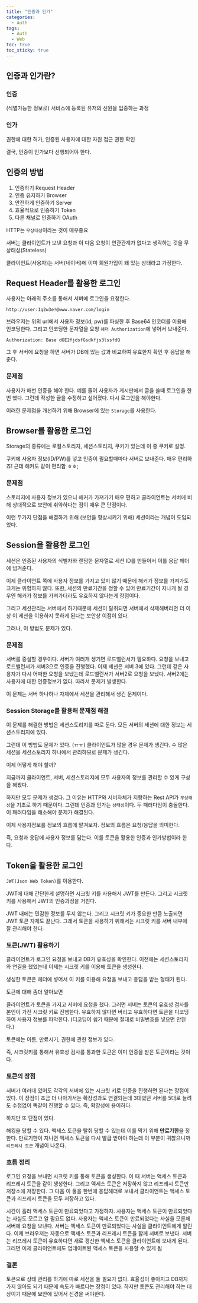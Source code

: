```yaml
---
title: "인증과 인가"
categories:
  - Auth
tags:
  - Auth
  - Web
toc: true
toc_sticky: true
---
```


## 인증과 인가란?

### 인증

(식별가능한 정보로) 서비스에 등록된 유저의 신원을 입증하는 과정

### 인가

권한에 대한 허가, 인증된 사용자에 대한 자원 접근 권한 확인

결국, 인증이 인가보다 선행되어야 한다.

## 인증의 방법

1. 인증하기 Request Header
2. 인증 유지하기 Browser
3. 안전하게 인증하기 Server
4. 효율적으로 인증하기 Token
5. 다른 채널로 인증하기 OAuth


HTTP는 `무상태성`이라는 것이 매우중요

서버는 클라이언트가 보낸 요청과 이 다음 요청이 연관관계가 없다고 생각하는 것을 무상태성(Stateless)


클라이언트(사용자)는 서버(네이버)에 이미 회원가입이 돼 있는 상태라고 가정한다.

## Request Header를 활용한 로그인

사용자는 아래의 주소를 통해서 서버에 로그인을 요청한다.

```
http://user:1q2w3e!@www.naver.com/login
```

브라우저는 위의 url에서 사용자 정보(id, pw)를 파싱한 후 Base64 인코더를 이용해 인코딩한다. 그리고 인코딩한 문자열을 요청 `헤더 Authorization`에 넣어서 보내준다. 

```
Authorization: Base dGE2fjdsfGsdkfjs3lssfdQ
```

그 후 서버에 요청을 하면 서버가 DB에 있는 값과 비교하여 유효한지 확인 후 응답을 해준다.

### 문제점

사용자가 매번 인증을 해야 한다. 예를 들어 사용자가 게시판에서 글을 쓸때 로그인을 한번 했다. 그런데 작성한 글을 수정하고 싶어졌다. 다시 로그인을 해야한다.

이러한 문제점을 개선하기 위해 Browser에 있는 `Storage`를 사용한다.

## Browser를 활용한 로그인

Storage의 종류에는 로컬스토리지, 세션스토리지, 쿠키가 있는데 이 중 쿠키로 설명.

쿠키에 사용자 정보(ID/PW)를 넣고 인증이 필요할때마다 서버로 보내준다. 매우 편리하죠! 근데 해커도 같이 편리함 ㅎㅎ;

### 문제점

스토리지에 사용자 정보가 있으니 해커가 가져가기 매우 편하고 클라이언트는 서버에 비해 상대적으로 보안에 취약하다는 점이 매우 큰 단점이다.

이런 두가지 단점을 해결하기 위해 (보안을 향상시키기 위해) 세션이라는 개념이 도입되었다.

## Session을 활용한 로그인

세션은 인증된 사용자의 식별자와 랜덤한 문자열로 세션 ID를 만들어서 이를 응답 헤더에 넘겨준다.

이제 클라이언트 쪽에 사용자 정보를 가지고 있지 않기 때문에 해커가 정보를 가져가도 크게는 위험하지 않다. 또한, 세션의 만료기간을 정할 수 있어 만료기간이 지나게 될 경우엔 해커가 정보를 가져가더라도 유효하지 않다는게 장점이다.

그리고 세션관리는 서버에서 하기때문에 세션이 탈취되면 서버에서 삭제해버리면 더 이상 이 세션을 이용하지 못하게 된다는 보안상 이점이 있다.

그러나, 이 방법도 문제가 있다.

### 문제점

서버를 증설할 경우이다. 서버가 여러개 생기면 로드밸런서가 필요하다. 요청을 보내고 로드밸런서가 서버3으로 인증을 진행했다. 이제 세션은 서버 3에 있다. 그런데 같은 사용자가 다시 어떠한 요청을 보냈는데 로드밸런서가 서버2로 요청을 보냈다. 서버2에는 사용자에 대한 인증정보가 없다. 따라서 문제가 발생한다.

이 문제는 서버 하나하나 자체에서 세션을 관리해서 생긴 문제이다.

### Session Storage를 활용해 문제점 해결

이 문제를 해결한 방법은 세션스토리지를 따로 둔다. 모든 서버의 세션에 대한 정보는 세션스토리지에 있다.

그런데 이 방법도 문제가 있다. (ㅠㅠ) 클라이언트가 많을 경우 문제가 생긴다. 수 많은 세션을 세션스토리지 하나에서 관리하므로 문제가 생긴다.

이제 어떻게 해야 할까?

지금까지 클라이언트, 서버, 세션스토리지에 모두 사용자의 정보를 관리할 수 있게 구성을 해봤다.

하지만 모두 문제가 생겼다. 그 이유는 HTTP와 서버자체가 지향하는 Rest API가 `무상태성`을 기초로 하기 때문이다. 그런데 인증과 인가는 `상태성`이다. 두 패러다임이 충돌한다. 이 패러다임을 해소해야 문제가 해결된다.

이제 사용자정보를 정보의 흐름에 맡겨보자. 정보의 흐름은 요청/응답을 의미한다.

즉, 요청과 응답에 사용자 정보를 담는다. 이를 토큰을 활용한 인증과 인가방법이라 한다.

## Token을 활용한 로그인

`JWT(Json Web Token)`를 이용한다.

JWT에 대해 간단한게 설명하면 시크릿 키를 사용해서 JWT를 만든다. 그리고 시크릿 키를 사용해서 JWT의 인증과정을 거친다.

JWT 내에는 민감한 정보를 두지 않는다. 그리고 시크릿 키가 중요한 만큼 노출되면 JWT 토큰 자체도 끝난다. 그래서 토큰을 사용하기 위해서는 시크릿 키를 서버 내부에 잘 관리해야 한다.

### 토큰(JWT) 활용하기

클라이언트가 로그인 요청을 보내고 DB가 유효성을 확인한다. 이전에는 세션스토리지와 연결을 했었는데 이제는 시크릿 키를 이용해 토큰을 생성한다.

생성한 토큰은 헤더에 넣어서 이 키를 이용해 요청을 보내고 응답을 받는 형태가 된다.

토큰에 대해 좀더 알아보면

클라이언트가 토큰을 가지고 서버에 요청을 했다. 그러면 서버는 토큰의 유효성 검사를 본인이 가진 시크릿 키로 진행한다. 유효하지 않다면 버리고 유효하다면 토큰을 디코딩하여 사용자 정보를 파악한다. (디코딩이 쉽기 때문에 절대로 비밀번호를 넣으면 안된다.)

토큰에는 이름, 만료시기, 권한에 관한 정보가 있다.

즉, 시크릿키를 통해서 유효성 검사를 통과한 토큰은 이미 인증을 받은 토큰이라는 것이다.

### 토큰의 장점

서버가 여러대 있어도 각각의 서버에 있는 시크릿 키로 인증을 진행하면 된다는 장점이 있다. 이 장점이 조금 더 나아가서는 확장성과도 연결되는데 3대였던 서버를 5대로 늘려도 수정없이 똑같이 진행할 수 있다. 즉, 확장성에 용이하다.

하지만 또 단점이 있다.

해킹을 당할 수 있다. 액세스 토큰을 탈취 당할 수 있는데 이를 막기 위해 **만료기한**을 정한다. 만료기한이 지나면 액세스 토큰을 다시 발급 받아야 하는데 이 부분이 귀찮으니까 `리프레시 토큰` 개념이 나온다.

### 흐름 정리

로그인 요청을 보내면 시크릿 키를 통해 토큰을 생성한다. 이 때 서버는 액세스 토큰과 리프레시 토큰을 같이 생성한다. 그리고 액세스 토큰은 저장하지 않고 리프레시 토큰만 저장소에 저장한다. 그 다음 이 둘을 한번에 응답헤더로 보내서 클라이언트는 액세스 토큰과 리프레시 토큰을 모두 저장하고 있다.

시간이 흘러 액세스 토큰이 만료되었다고 가정하자. 사용자는 액세스 토큰이 만료되었다는 사실도 모르고 알 필요도 없다. 사용자는 액세스 토큰이 만료되었다는 사실을 모른체 서버에 요청을 보낸다. 서버는 액세스 토큰이 만료되었다는 사실을 클라이언트에게 알린다. 이제 브라우저는 자동으로 액세스 토큰과 리프레시 토큰을 함께 서버로 보낸다. 서버는 리프레시 토큰이 유효하다면 새로 갱신한 액세스 토큰을 클라이언트에 보내게 된다. 그러면 이제 클라이언트에도 업데이트된 액세스 토큰을 사용할 수 있게 됨

### 결론

토큰으로 상태 관리를 하기에 따로 세션을 둘 필요가 없다. 효율성이 좋아지고 DB까지 가지 않아도 되기 때문에 속도가 빠르다는 장점이 있다. 하지만 토큰도 관리해야 하는 대상이기 때문에 보안에 있어서 신경을 써야한다.